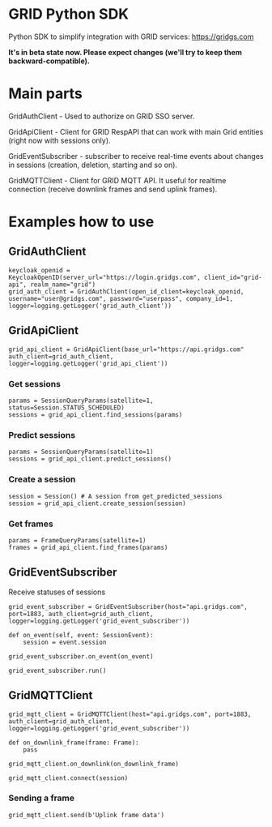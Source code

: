 # GRID Python SDK
Python SDK to simplify integration with GRID services: https://gridgs.com

**It's in beta state now. Please expect changes (we'll try to keep them backward-compatible).**

# Main parts
GridAuthClient - Used to authorize on GRID SSO server.

GridApiClient - Client for GRID RespAPI that can work with main Grid entities (right now with sessions only).

GridEventSubscriber - subscriber to receive real-time events about changes in sessions (creation, deletion, starting and so on).

GridMQTTClient - Client for GRID MQTT API. It useful for realtime connection (receive downlink frames and send uplink frames).

# Examples how to use
## GridAuthClient
```
keycloak_openid = KeycloakOpenID(server_url="https://login.gridgs.com", client_id="grid-api", realm_name="grid")
grid_auth_client = GridAuthClient(open_id_client=keycloak_openid, username="user@gridgs.com", password="userpass", company_id=1, logger=logging.getLogger('grid_auth_client'))
```

## GridApiClient

```
grid_api_client = GridApiClient(base_url="https://api.gridgs.com" auth_client=grid_auth_client, logger=logging.getLogger('grid_api_client'))
```

### Get sessions
```
params = SessionQueryParams(satellite=1, status=Session.STATUS_SCHEDULED)
sessions = grid_api_client.find_sessions(params) 
```

### Predict sessions
```
params = SessionQueryParams(satellite=1)
sessions = grid_api_client.predict_sessions() 
```

### Create a session
```
session = Session() # A session from get_predicted_sessions
session = grid_api_client.create_session(session)
```

### Get frames
```
params = FrameQueryParams(satellite=1)
frames = grid_api_client.find_frames(params) 
```

## GridEventSubscriber

Receive statuses of sessions

```
grid_event_subscriber = GridEventSubscriber(host="api.gridgs.com", port=1883, auth_client=grid_auth_client, logger=logging.getLogger('grid_event_subscriber'))

def on_event(self, event: SessionEvent):
    session = event.session

grid_event_subscriber.on_event(on_event)

grid_event_subscriber.run()
```

## GridMQTTClient

```
grid_mqtt_client = GridMQTTClient(host="api.gridgs.com", port=1883, auth_client=grid_auth_client, logger=logging.getLogger('grid_event_subscriber'))

def on_downlink_frame(frame: Frame):
    pass

grid_mqtt_client.on_downlink(on_downlink_frame)

grid_mqtt_client.connect(session)
```

### Sending a frame

```
grid_mqtt_client.send(b'Uplink frame data')
```
